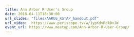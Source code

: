 ```yaml
---
title: Ann Arbor R User's Group
date: 2018-04-11T18:30:00
url_slides: "files/AARUG_RSTAP_handout.pdf"
url_video:  https://www.periscope.tv/w/1ypKdvRdkDvJW
event_url: https://www.meetup.com/Ann-Arbor-R-User-Group/
---
```


